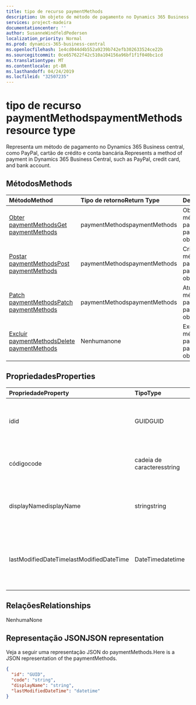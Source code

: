 ```yaml
---
title: tipo de recurso paymentMethods
description: Um objeto de método de pagamento no Dynamics 365 Business central.
services: project-madeira
documentationcenter: ''
author: SusanneWindfeldPedersen
localization_priority: Normal
ms.prod: dynamics-365-business-central
ms.openlocfilehash: 1e4cd044d4b552a9239b742efb302633524ce22b
ms.sourcegitcommit: 0ce657622f42c510a104156a96bf1f1f040bc1cd
ms.translationtype: MT
ms.contentlocale: pt-BR
ms.lasthandoff: 04/24/2019
ms.locfileid: "32507235"
---
```

# <a name="paymentmethods-resource-type"></a><span data-ttu-id="32c34-103">tipo de recurso paymentMethods</span><span class="sxs-lookup"><span data-stu-id="32c34-103">paymentMethods resource type</span></span>
<span data-ttu-id="32c34-104">Representa um método de pagamento no Dynamics 365 Business central, como PayPal, cartão de crédito e conta bancária.</span><span class="sxs-lookup"><span data-stu-id="32c34-104">Represents a method of payment in Dynamics 365 Business Central, such as PayPal, credit card, and bank account.</span></span>

## <a name="methods"></a><span data-ttu-id="32c34-105">Métodos</span><span class="sxs-lookup"><span data-stu-id="32c34-105">Methods</span></span>

| <span data-ttu-id="32c34-106">Método</span><span class="sxs-lookup"><span data-stu-id="32c34-106">Method</span></span>                                                          | <span data-ttu-id="32c34-107">Tipo de retorno</span><span class="sxs-lookup"><span data-stu-id="32c34-107">Return Type</span></span>  |<span data-ttu-id="32c34-108">Descrição</span><span class="sxs-lookup"><span data-stu-id="32c34-108">Description</span></span>             |
|:----------------------------------------------------------------|:-------------|:-----------------------|
|[<span data-ttu-id="32c34-109">Obter paymentMethods</span><span class="sxs-lookup"><span data-stu-id="32c34-109">Get paymentMethods</span></span>](../api/dynamics-paymentmethods-get.md)      |<span data-ttu-id="32c34-110">paymentMethods</span><span class="sxs-lookup"><span data-stu-id="32c34-110">paymentMethods</span></span>|<span data-ttu-id="32c34-111">Obtém um objeto de método de pagamento.</span><span class="sxs-lookup"><span data-stu-id="32c34-111">Gets a payment method object.</span></span>   |
|[<span data-ttu-id="32c34-112">Postar paymentMethods</span><span class="sxs-lookup"><span data-stu-id="32c34-112">Post paymentMethods</span></span>](../api/dynamics-create-paymentmethods.md)  |<span data-ttu-id="32c34-113">paymentMethods</span><span class="sxs-lookup"><span data-stu-id="32c34-113">paymentMethods</span></span>|<span data-ttu-id="32c34-114">Cria um objeto de método de pagamento.</span><span class="sxs-lookup"><span data-stu-id="32c34-114">Creates a payment method object.</span></span>|
|[<span data-ttu-id="32c34-115">Patch paymentMethods</span><span class="sxs-lookup"><span data-stu-id="32c34-115">Patch paymentMethods</span></span>](../api/dynamics-paymentmethods-update.md) |<span data-ttu-id="32c34-116">paymentMethods</span><span class="sxs-lookup"><span data-stu-id="32c34-116">paymentMethods</span></span>|<span data-ttu-id="32c34-117">Atualiza um objeto de método de pagamento.</span><span class="sxs-lookup"><span data-stu-id="32c34-117">Updates a payment method object.</span></span>|
|[<span data-ttu-id="32c34-118">Excluir paymentMethods</span><span class="sxs-lookup"><span data-stu-id="32c34-118">Delete paymentMethods</span></span>](../api/dynamics-paymentmethods-delete.md)|<span data-ttu-id="32c34-119">Nenhuma</span><span class="sxs-lookup"><span data-stu-id="32c34-119">none</span></span>          |<span data-ttu-id="32c34-120">Exclui um objeto de método de pagamento.</span><span class="sxs-lookup"><span data-stu-id="32c34-120">Deletes a payment method object.</span></span>|

## <a name="properties"></a><span data-ttu-id="32c34-121">Propriedades</span><span class="sxs-lookup"><span data-stu-id="32c34-121">Properties</span></span>
| <span data-ttu-id="32c34-122">Propriedade</span><span class="sxs-lookup"><span data-stu-id="32c34-122">Property</span></span>           | <span data-ttu-id="32c34-123">Tipo</span><span class="sxs-lookup"><span data-stu-id="32c34-123">Type</span></span>   |<span data-ttu-id="32c34-124">Descrição</span><span class="sxs-lookup"><span data-stu-id="32c34-124">Description</span></span>                                                  |
|:-------------------|:-------|:------------------------------------------------------------|
|<span data-ttu-id="32c34-125">id</span><span class="sxs-lookup"><span data-stu-id="32c34-125">id</span></span>                  |<span data-ttu-id="32c34-126">GUID</span><span class="sxs-lookup"><span data-stu-id="32c34-126">GUID</span></span>    |<span data-ttu-id="32c34-127">A ID exclusiva do paymentMethods.</span><span class="sxs-lookup"><span data-stu-id="32c34-127">The unique ID of the paymentMethods.</span></span> <span data-ttu-id="32c34-128">Não editável.</span><span class="sxs-lookup"><span data-stu-id="32c34-128">Non-editable.</span></span>           |
|<span data-ttu-id="32c34-129">código</span><span class="sxs-lookup"><span data-stu-id="32c34-129">code</span></span>                |<span data-ttu-id="32c34-130">cadeia de caracteres</span><span class="sxs-lookup"><span data-stu-id="32c34-130">string</span></span>  |<span data-ttu-id="32c34-131">Especifica o código do método de pagamento.</span><span class="sxs-lookup"><span data-stu-id="32c34-131">Specifies the payment method code.</span></span>                           |
|<span data-ttu-id="32c34-132">displayName</span><span class="sxs-lookup"><span data-stu-id="32c34-132">displayName</span></span>         |<span data-ttu-id="32c34-133">string</span><span class="sxs-lookup"><span data-stu-id="32c34-133">string</span></span>  |<span data-ttu-id="32c34-134">Especifica o nome de exibição do método de pagamento.</span><span class="sxs-lookup"><span data-stu-id="32c34-134">Specifies the payment method display name.</span></span>                   |
|<span data-ttu-id="32c34-135">lastModifiedDateTime</span><span class="sxs-lookup"><span data-stu-id="32c34-135">lastModifiedDateTime</span></span>|<span data-ttu-id="32c34-136">DateTime</span><span class="sxs-lookup"><span data-stu-id="32c34-136">datetime</span></span>|<span data-ttu-id="32c34-137">A última data/hora em que o método de pagamento foi modificado.</span><span class="sxs-lookup"><span data-stu-id="32c34-137">The last datetime the payment method was modified.</span></span> <span data-ttu-id="32c34-138">Somente leitura.</span><span class="sxs-lookup"><span data-stu-id="32c34-138">Read-Only.</span></span>|  


## <a name="relationships"></a><span data-ttu-id="32c34-139">Relações</span><span class="sxs-lookup"><span data-stu-id="32c34-139">Relationships</span></span>
<span data-ttu-id="32c34-140">Nenhuma</span><span class="sxs-lookup"><span data-stu-id="32c34-140">None</span></span>

## <a name="json-representation"></a><span data-ttu-id="32c34-141">Representação JSON</span><span class="sxs-lookup"><span data-stu-id="32c34-141">JSON representation</span></span>

<span data-ttu-id="32c34-142">Veja a seguir uma representação JSON do paymentMethods.</span><span class="sxs-lookup"><span data-stu-id="32c34-142">Here is a JSON representation of the paymentMethods.</span></span>


```json
{
  "id": "GUID",
  "code": "string",
  "displayName": "string",
  "lastModifiedDateTime": "datetime"
}

```

